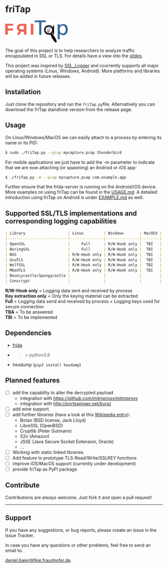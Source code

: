 # friTap

<img src="assets/logo.png" width="200">



The goal of this project is to help researchers to analyze traffic encapsulated in SSL or TLS. For details have a view into the [slides](assets/friTap.pdf).

This project was inspired by [SSL_Logger](https://github.com/google/ssl_logger ) and ccurrently supports all major operating systems (Linux, Windows, Android). More platforms and libraries will be added in future releases.

## Installation

Just clone the repository and run the `friTap.py`file. Alternatively you can download the friTap standlone version from the release page.

## Usage

On Linux/Windows/MacOS we can easily attach to a process by entering its name or its PID:

```bash
$ sudo ./friTap.py --pcap mycapture.pcap thunderbird
```

For mobile applications we just have to add the -m parameter to indicate that we are now attaching (or spawning) an Android or iOS app:

```bash
$ ./friTap.py -m --pcap mycapture.pcap com.example.app
```

Further ensure that the frida-server is running on the Android/iOS device. More examples on using friTap can be found in the [USAGE.md](./USAGE.md). A detailed introduction using friTap on Android is under [EXAMPLE.md](./EXAMPLE.md) as well.

## Supported SSL/TLS implementations and corresponding logging capabilities

```markdown
| Library                   | Linux         | Windows       | MacOSX | Android  | iOS                 |
|---------------------------|---------------|---------------|--------|----------|---------------------|
| OpenSSL                   |     Full      | R/W-Hook only |  TBI   |   Full   | TBI                 |
| BoringSSL                 |     Full      | R/W-Hook only |  TBI   |   Full   | Key extraction only |
| NSS                       | R/W-Hook only | R/W-Hook only |  TBI   |   TBA    | TBI                 |
| GnuTLS                    | R/W-Hook only | R/W-Hook only |  TBI   |   Full   | TBI                 |
| WolfSSL                   | R/W-Hook only | R/W-Hook only |  TBI   |   Full   | TBI                 |
| MbedTLS                   | R/W-Hook only | R/W-Hook only |  TBI   |   Full   | TBI                 |
| Bouncycastle/Spongycastle |               |               |        |   Full   | TBI                 |
| Conscrypt                 |               |               |        |   Full   |                     |
```
**R/W-Hook only** = Logging data sent and received by process<br>
**Key extraction only** = Only the keying material can be extracted<br>
**Full** = Logging data send and received by process + Logging keys used for secure connection<br>
**TBA** = To be answered<br>
**TBI** = To be implemented<br>


## Dependencies

- [frida](https://frida.re)
- >= python3.6
- hexdump (`pip3 install hexdump`)

## Planned features

- [ ] add the capability to alter the decrypted payload
  - integration with https://github.com/mitmproxy/mitmproxy
  - integration with http://portswigger.net/burp/
- [ ] add wine support
- [ ] add further libraries (have a look at this [Wikipedia entry](https://en.wikipedia.org/wiki/Comparison_of_TLS_implementations)):
  - Botan (BSD license, Jack Lloyd)
  - LibreSSL (OpenBSD)
  - Cryptlib (Peter Gutmann)
  - S2n (Amazon)
  - JSSE (Java Secure Socket Extension, Oracle)
  - ...
- [ ] Working with static linked libraries
- [ ] Add feature to prototype TLS-Read/Write/SSLKEY functions
- [ ] improve iOS/MacOS support (currently under development)
- [ ] provide friTap as PyPI package

## Contribute

Contributions are always welcome. Just fork it and open a pull request!
___

## Support

If you have any suggestions, or bug reports, please create an issue in the Issue Tracker.

In case you have any questions or other problems, feel free to send an email to:

[daniel.baier@fkie.fraunhofer.de](mailto:daniel.baier@fkie.fraunhofer.de).
